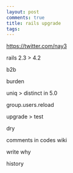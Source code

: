 ```yaml
---
layout: post
comments: true
title: rails upgrade
tags: 
---
```

https://twitter.com/nay3

rails 2.3 > 4.2

b2b

burden

uniq > distinct in 5.0

group.users.reload

upgrade > test

dry

comments in codes
wiki

write why

history

